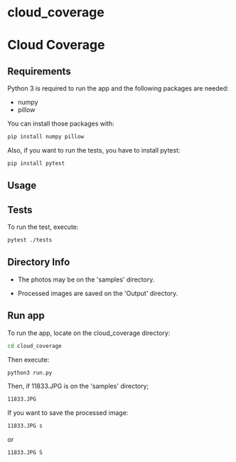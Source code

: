 # cloud_coverage

# Cloud Coverage

## Requirements

Python 3 is required to run the app and the following packages are needed:

* numpy
* pillow

You can install those packages with:

```bash
pip install numpy pillow
```

Also, if you want to run the tests, you have to install pytest:

```bash
pip install pytest
```



## Usage

## Tests

To run the test, execute:

```bash
pytest ./tests
```

## Directory Info

* The photos may be on the 'samples' directory. 

* Processed images are saved on the 'Output' directory.

## Run app

To run the app, locate on the cloud_coverage directory:


```bash
cd cloud_coverage
```

Then execute:

```bash
python3 run.py
```

Then, if 11833.JPG is on the 'samples' directory;

```bash
11833.JPG
```


If you want to save the processed image:

```bash
11833.JPG s
```

or

```bash
11833.JPG S
```

